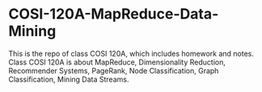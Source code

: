 # COSI-120A-MapReduce-Data-Mining

This is the repo of class COSI 120A, which includes homework and notes. Class COSI 120A is about MapReduce, Dimensionality Reduction, Recommender Systems, PageRank, Node Classification, Graph Classification, Mining Data Streams. 
